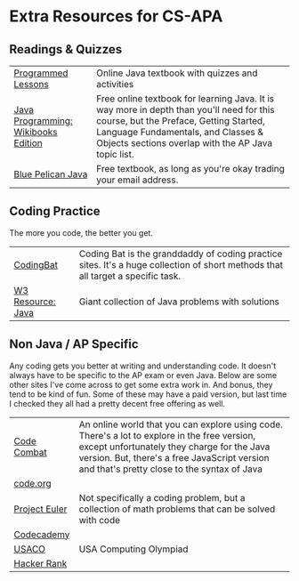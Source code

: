 # Extra Resources for CS-APA

## Readings & Quizzes

| | |
|---|---|
|[Programmed Lessons](https://programmedlessons.org/Java9/index.html) | Online Java textbook with quizzes and activities |
| [Java Programming: Wikibooks Edition](https://en.wikibooks.org/wiki/Java_Programming) | Free online textbook for learning Java. It is way more in depth than you'll need for this course, but the Preface, Getting Started, Language Fundamentals, and Classes & Objects sections overlap with the AP Java topic list.  | 
| [Blue Pelican Java](http://www.bluepelicanjava.com/userLogin_dwnLd.asp) | Free textbook, as long as you're okay trading your email address. |

## Coding Practice

The more you code, the better you get. 

| | |
|---|---|
|[CodingBat](https://codingbat.com/java)|Coding Bat is the granddaddy of coding practice sites. It's a huge collection of short methods that all target a specific task. |
|[W3 Resource: Java](https://www.w3resource.com/java-exercises/) | Giant collection of Java problems with solutions |


## Non Java / AP Specific

Any coding gets you better at writing and understanding code. It doesn't always have to be specific to the AP exam or even Java. Below are some other sites I've come across to get some extra work in. And bonus, they tend to be kind of fun. Some of these may have a paid version, but last time I checked they all had a pretty decent free offering as well. 

| | |
|---|---|
| [Code Combat](https://codecombat.com/) | An online world that you can explore using code. There's a lot to explore in the free version, except unfortunately they charge for the Java version. But, there's a free JavaScript version and that's pretty close to the syntax of Java |
| [code.org](https://code.org) | |
| [Project Euler](https://projecteuler.net/) | Not specifically a coding problem, but a collection of math problems that can be solved with code |
| [Codecademy](http://codecademy.com/) | |
| [USACO](http://www.usaco.org/) | USA Computing Olympiad |
| [Hacker Rank](https://www.hackerrank.com/) | |
